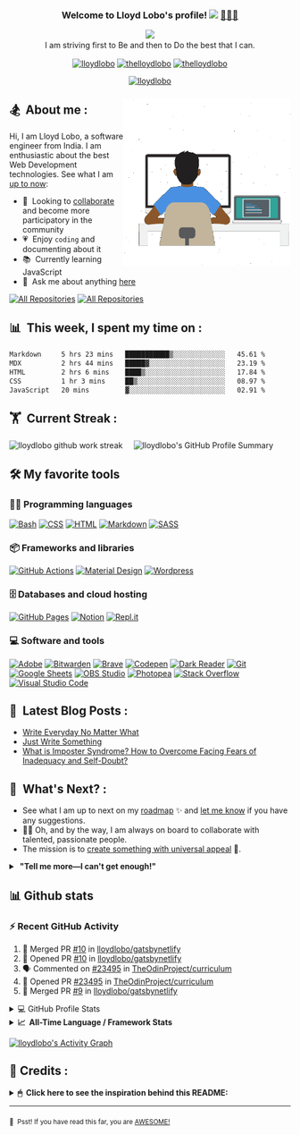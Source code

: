 <h3 align="center">
  Welcome to Lloyd Lobo's profile!
  <a href="https://www.lloydlobo.hashnode.dev.com/" target="\_blank" rel="noopener noreferrer"><img src="https://media.giphy.com/media/hvRJCLFzcasrR4ia7z/giphy.gif" width="28"></a>&nbsp;<a href="https://www.lloydlobo.hashnode.dev.com/" target="\_blank" rel="noopener noreferrer">👨🏽‍💻 </a>
</h3>

<!-- Typing SVG by DenverCoder1 - https://github.com/DenverCoder1/readme-typing-svg -->
<p align="center">
	<a href="https://lloydlobo.hashnode.dev/about"><img src="https://readme-typing-svg.herokuapp.com?lines=I+am+a++Front-end+Developer;I+am+a+Writer;I+am+a+Life-Long+Learner;I+am+a+Psychology+Nerd;I+am+a+Design+Aficionado;I+am+a+Musician;I+am+a+Generalist;I+am+a+Failure;I+am+a+Tree+Hugger+🤣;I+am+a+Misfit;I+am+a+Doggie+and+Kittie+Lover;I+am+a+Nobody;What+am+I?+🤔&font=Fira%20Code&center=true&width=440&height=45&color=2ea043&vCenter=true&size=22&duration=4000"></a>
	</br>
	I am striving first to Be and then to Do the best that I can.

<p align="center">
    <!-- <a href="https://dev.to/lloydlobo" target="blank"><img align="center" src="https://cdn.jsdelivr.net/npm/simple-icons@3.0.1/icons/dev-dot-to.svg" alt="lloydlobo" height="30" width="40" /></a> -->
    <a href="https://lloydlobo.hashnode.dev" target="blank"><img align="center"
            src="https://cdn.hashnode.com/res/hashnode/image/upload/v1592752137870/scHk9tTaA.png?auto=compress"
            alt="lloydlobo" height="30" width="30" /></a>
    <a href="https://twitter.com/thelloydlobo" target="blank"><img align="center"
            src="https://raw.githubusercontent.com/rahuldkjain/github-profile-readme-generator/master/src/images/icons/Social/twitter.svg"
            alt="thelloydlobo" height="30" width="40" /></a>
    <a href="https://linkedin.com/in/thelloydlobo" target="blank"><img align="center"
            src="https://raw.githubusercontent.com/rahuldkjain/github-profile-readme-generator/master/src/images/icons/Social/linked-in-alt.svg"
            alt="thelloydlobo" height="30" width="40" /></a>
    <!-- <a href="https://stackoverflow.com/users/4214976" target="blank"><img align="center" src="https://raw.githubusercontent.com/rahuldkjain/github-profile-readme-generator/master/src/images/icons/Social/stack-overflow.svg" alt="4214976" height="30" width="40" /></a> -->
    <!-- <a href="https://instagram.com/gautamkrishnar" target="blank"><img align="center" src="https://raw.githubusercontent.com/rahuldkjain/github-profile-readme-generator/master/src/images/icons/Social/instagram.svg" alt="gautamkrishnar" height="30" width="40" /></a> -->
</p>

<p align="center"> <a target="_blank" rel="noopener noreferrer" href="https://lloydlobo.hashnode.dev/about"><img
            src="https://komarev.com/ghpvc/?username=lloydlobo&label=Profile%20views&color=2ea043&style=flat"
            alt="lloydlobo" /> </a></p>

<!-- Social badges section -->
<!-- Badges with custom icons - https://github.com/DenverCoder1/custom-icon-badges -->
<!-- YouTube stats - https://github.com/DenverCoder1/github-readme-youtube-stats -->
<!-- View counter - https://github.com/DenverCoder1/Simple-View-Counter -->
<!-- Star counter - https://github.com/idealclover/GitHub-Star-Counter -->
<!-- <p align="center">
  <a href="https://www.youtube.com/c/DevProTips?sub_confirmation=1">
  <a href="https://github.com/lloydlobo?tab=repositories&sort=stargazers">
    <img alt="total stars" title="Total stars on GitHub" src="https://custom-icon-badges.herokuapp.com/badge/dynamic/json?logo=star&color=55960c&labelColor=488207&label=Stars&style=for-the-badge&query=%24.stars&url=https://api.github-star-counter.workers.dev/user/lloydlobo"/></a>
  <a href="https://github.com/lloydlobo?tab=followers">
    <img alt="followers" title="Follow me on Github" src="https://custom-icon-badges.herokuapp.com/github/followers/lloydlobo?color=236ad3&labelColor=1155ba&style=for-the-badge&logo=person-add&label=Follow&logoColor=white"/></a>
</p> -->

<!-- LOTTIEFILE GIF: DEVELOPER AT WORK  -->
<h3>
	<p>
		<a target="_blank" rel="noopener noreferrer" href="https://lloydlobo.hashnode.dev/about"><img align="right" height="300"
        width="300" alt="GIF" src="https://github.com/lloydlobo/lloydlobo/blob/main/assets/lloydlobo-banner.gif" />
		</a>
	</p>
</h3>

<!-- ABOUT SECTION -->
<div align="left">
<h2> 🏂 &nbsp;About me :</h3>

<p>
		Hi, I am Lloyd Lobo, a software engineer from India. I am enthusiastic about the best Web Development technologies. See what I am <a target="_blank" rel="noopener noreferrer" href="https://www.polywork.com/lloydlobo">up to now</a>:
</p>
<p>
<ul>
	<li>🤝 &nbsp;Looking to <a target="_blank" rel="noopener noreferrer"
		href="https://lloydlobo.hashnode.dev/collaborate">collaborate</a> and become more participatory in the community</li>
	<li>💗 &nbsp;Enjoy <code>coding</code> and documenting about it</li>
	<li>📚 &nbsp;Currently learning JavaScript</li>
	<li>💬 &nbsp;Ask me about anything <a target="_blank" rel="noopener noreferrer"
			href="https://github.com/lloydlobo/lloydlobo/discussions">here</a></li>
</ul>
</p>
</div>

<!-- ALL REPOS & ALL FORKS Button -->
<p align="left">
  <a href="https://github.com/lloydlobo?tab=repositories&sort=stargazers"><img alt="All Repositories" title="All Repositories" src="https://custom-icon-badges.herokuapp.com/badge/-All%20Repos-2962FF?style=for-the-badge&logoColor=white&logo=repo"/></a>
  <a href="https://github.com/lloydlobo/My-Contributions/blob/main/README.md"><img alt="All Repositories" title="All Repositories" src="https://custom-icon-badges.herokuapp.com/badge/-All%20Forks-2962FF?style=for-the-badge&logoColor=white&logo=fork"/></a>
</p>

## 📊 &nbsp;This week, I spent my time on :

<!--START_SECTION:waka-->
```text
Markdown     5 hrs 23 mins   ███████████▒░░░░░░░░░░░░░   45.61 % 
MDX          2 hrs 44 mins   █████▓░░░░░░░░░░░░░░░░░░░   23.19 % 
HTML         2 hrs 6 mins    ████▒░░░░░░░░░░░░░░░░░░░░   17.84 % 
CSS          1 hr 3 mins     ██▒░░░░░░░░░░░░░░░░░░░░░░   08.97 % 
JavaScript   20 mins         ▓░░░░░░░░░░░░░░░░░░░░░░░░   02.91 % 
```
<!--END_SECTION:waka-->

<!-- <summary><b>🔎 Github Profile Details</b></summary> -->
<!-- <p align="center"><img height="180em" src="https://github-profile-summary-cards.vercel.app/api/cards/profile-details?username=lloydlobo&theme=github_dark" alt="lloydlobo's GitHub Profile Summary" align = "center"/></p> -->

## 🏋 &nbsp;Current Streak :

<!-- Stats Version 4.0 (with 1. trophy and 2. stat) HTML TABLE -->
<p align="left">
<!--     <img width="395vw"
        src="https://github-profile-trophy.vercel.app/?username=lloydlobo&theme=gruvbox&row=2&column=4&margin-w=15&margin-h=15&no-frame=true"
        alt="Lloyd's GitHub Trophies" /> -->
    <img align="center" width="395vw" src="https://github-readme-streak-stats.herokuapp.com/?user=lloydlobo&theme=gruvbox&dates=98972d&sideLabels=ebdbb2&stroke=babdc0&sideNums=98972d&hide_border=true"
        alt="lloydlobo github work streak" />  
		&nbsp;
		&nbsp;
	<img width="395vw" src="https://github-profile-summary-cards.vercel.app/api/cards/profile-details?username=lloydlobo&theme=github_dark" alt="lloydlobo's GitHub Profile Summary" align = "center"/>
<!-- 		<img align="top" width="395vw" src="https://github-readme-streak-stats.herokuapp.com/?user=lloydlobo&theme=gruvbox&dates=98972d&sideLabels=ebdbb2&stroke=babdc0&sideNums=98972d&hide_border=true"
		alt="lloydlobo github work streak" /> -->
</p>

<!-- TOOLS ==> ALL LANGUAGES, FRAMEWORKS&LIBRARIES, DATABASE&HOSTING, SOFTWARES&TOOLS -->

## 🛠️ My favorite tools

### 👨‍💻 Programming languages

<p>
<!--     <a href="https://github.com/search?q=user%3ADenverCoder1+language%3Aassembly"><img alt="MIPS Assembly" src="https://custom-icon-badges.herokuapp.com/badge/Assembly-525252.svg?logo=asm-hex&logoColor=white"></a> -->
    <a href="https://github.com/search?q=user%3Alloydlobo+language%3Abash"><img alt="Bash" src="https://img.shields.io/badge/Bash-121011.svg?logo=gnu-bash&logoColor=white"></a>
<!--     <a href="https://github.com/search?q=user%3ADenverCoder1+language%3Ac"><img alt="C" src="https://custom-icon-badges.herokuapp.com/badge/C-03599C.svg?logo=c-in-hexagon&logoColor=white"></a> -->
<!--     <a href="https://github.com/search?q=user%3ADenverCoder1+language%3Acpp"><img alt="C++" src="https://custom-icon-badges.herokuapp.com/badge/C++-9C033A.svg?logo=cpp2&logoColor=white"></a> -->
<!--     <a href="https://github.com/search?q=user%3ADenverCoder1+language%3Acsharp"><img alt="C#" src="https://custom-icon-badges.herokuapp.com/badge/C%23-68217A.svg?logo=cs2&logoColor=white"></a> -->
<!--     <a href="https://github.com/search?q=user%3ADenverCoder1+language%3Aceylon"><img alt="Ceylon" src="https://custom-icon-badges.herokuapp.com/badge/Ceylon-E39842.svg?logo=ceylon&logoColor=white"></a> -->
    <a href="https://github.com/search?q=user%3Alloydlobo+language%3Acss"><img alt="CSS" src="https://img.shields.io/badge/CSS-1572B6.svg?logo=css3&logoColor=white"></a>
<!--     <a href="https://github.com/search?q=user%3ADenverCoder1+language%3Adart"><img alt="Dart" src="https://img.shields.io/badge/Dart-15A6C4.svg?logo=dart&logoColor=white"></a> -->
<!--     <a href="https://github.com/search?q=user%3Alloydlobo+language%3Ags"><img alt="Google Apps Script" src="https://custom-icon-badges.herokuapp.com/badge/Google%20Apps%20Script-02569B.svg?logo=color-swatch&logoColor=white"></a> -->
    <a href="https://github.com/search?q=user%3Alloydlobo+language%3Ahtml"><img alt="HTML" src="https://img.shields.io/badge/HTML-E34F26.svg?logo=html5&logoColor=white"></a>
<!--     <a href="https://github.com/search?q=user%3ADenverCoder1+language%3Ajava"><img alt="Java" src="https://img.shields.io/badge/Java-007396.svg?logo=java&logoColor=white"></a> -->
<!--     <a href="https://github.com/search?q=user%3ADenverCoder1+language%3Ajavascript"><img alt="JavaScript" src="https://img.shields.io/badge/JavaScript-F7DF1E.svg?logo=javascript&logoColor=black"></a> -->
<!--     <a href="https://github.com/search?q=user%3ADenverCoder1+language%3Akotlin"><img alt="Kotlin" src="https://img.shields.io/badge/Kotlin-0095D5.svg?logo=Kotlin&logoColor=white"></a> -->
<!--     <a href="https://github.com/search?q=user%3Alloydlobo+language%3Atex"><img alt="LaTeX" src="https://img.shields.io/badge/LaTeX-008080.svg?logo=LaTeX&logoColor=white"></a> -->
    <a href="https://github.com/search?q=user%3Alloydlobo+language%3Amarkdown"><img alt="Markdown" src="https://img.shields.io/badge/Markdown-000000.svg?logo=markdown&logoColor=white"></a>
<!--     <a href="https://github.com/search?q=user%3ADenverCoder1+language%3Ajavascript"><img alt="Node.js" src="https://img.shields.io/badge/Node.js-43853D.svg?logo=node.js&logoColor=white"></a> -->
<!--     <a href="https://github.com/search?q=user%3ADenverCoder1+language%3Aphp"><img alt="PHP" src="https://img.shields.io/badge/PHP-777BB4.svg?logo=php&logoColor=white"></a> -->
<!--     <a href="https://github.com/search?q=user%3ADenverCoder1+language%3Aprolog"><img alt="Prolog" src="https://custom-icon-badges.herokuapp.com/badge/Prolog-E61B23.svg?logo=swi-prolog&logoColor=white"></a> -->
<!--     <a href="https://github.com/search?q=user%3ADenverCoder1+language%3Apython"><img alt="Python" src="https://img.shields.io/badge/Python-14354C.svg?logo=python&logoColor=white"></a> -->
<!--     <a href="https://github.com/search?q=user%3ADenverCoder1+language%3Ar"><img alt="R" src="https://img.shields.io/badge/R-276DC3.svg?logo=r&logoColor=white"></a> -->
<!--     <a href="https://github.com/search?q=user%3ADenverCoder1+language%3Aruby"><img alt="Ruby" src="https://img.shields.io/badge/Ruby-CC342D.svg?logo=ruby&logoColor=white"></a> -->
    <a href="https://github.com/search?q=user%3Alloydlobo+language%3Asass"><img alt="SASS" src="https://img.shields.io/badge/Sass-hotpink.svg?logo=SASS&logoColor=white"></a>
<!--     <a href="https://github.com/search?q=user%3ADenverCoder1+language%3Ascratch"><img alt="Scratch" src="https://img.shields.io/badge/Scratch-4D97FF.svg?logo=scratch&logoColor=white"></a> -->
<!--     <a href="https://github.com/search?q=user%3ADenverCoder1+language%3Asql"><img alt="SQL" src="https://custom-icon-badges.herokuapp.com/badge/SQL-025E8C.svg?logo=database&logoColor=white"></a> -->
<!--     <a href="https://github.com/search?q=user%3ADenverCoder1+language%3Asvg"><img alt="SVG+XML" src="https://img.shields.io/badge/SVG%2BXML-e0982c.svg?logo=svg&logoColor=white"></a> -->
<!--     <a href="https://github.com/search?q=user%3ADenverCoder1+language%3AtypeScript"><img alt="TypeScript" src="https://img.shields.io/badge/TypeScript-007ACC.svg?logo=typescript&logoColor=white"></a> -->
</p>

### 📦 Frameworks and libraries

<p>
<!--     <a href="#"><img alt="Arduino" src="https://img.shields.io/badge/-Arduino-00979D?logo=Arduino&logoColor=white"></a> -->
<!--     <a href="#"><img alt="Bootstrap" src="https://img.shields.io/badge/Bootstrap-7952B3.svg?logo=bootstrap&logoColor=white"></a> -->
<!--     <a href="#"><img alt="Cordova" src="https://img.shields.io/badge/-Cordova-E8E8E8?logo=apache-cordova&logoColor=black"></a> -->
<!--     <a href="#"><img alt="Electron" src="https://img.shields.io/badge/Electron-20232e.svg?logo=electron&logoColor=white"></a> -->
<!--     <a href="#"><img alt="Express.js" src="https://img.shields.io/badge/Express.js-404d59.svg?logo=express&logoColor=white"></a> -->
<!--     <a href="#"><img alt="Flutter" src="https://img.shields.io/badge/Flutter-02569B.svg?logo=flutter&logoColor=white"></a> -->
    <a href="#"><img alt="GitHub Actions" src="https://img.shields.io/badge/GitHub%20Actions-2671E5.svg?logo=github%20actions&logoColor=white"></a>
<!--     <a href="#"><img alt="Jest" src="https://img.shields.io/badge/Jest-C21325.svg?logo=jest&logoColor=white"></a> -->
<!--     <a href="#"><img alt="JUnit" src="https://custom-icon-badges.herokuapp.com/badge/JUnit-25A162.svg?logo=check-circle&logoColor=white"></a> -->
<!--     <a href="#"><img alt="Keras" src="https://img.shields.io/badge/Keras-D00000.svg?logo=Keras&logoColor=white"></a> -->
    <a href="#"><img alt="Material Design" src="https://img.shields.io/badge/Material%20Design-0081CB.svg?logo=material-design&logoColor=white"></a>
<!--     <a href="#"><img alt="NumPy" src="https://img.shields.io/badge/Numpy-013243.svg?logo=numpy&logoColor=white"></a> -->
<!--     <a href="#"><img alt="Pandas" src="https://img.shields.io/badge/Pandas-150458.svg?logo=pandas&logoColor=white"></a> -->
<!--     <a href="#"><img alt="PHPUnit" src="https://custom-icon-badges.herokuapp.com/badge/PHPUnit-366488.svg?logo=test-tube&logoColor=white"></a> -->
<!--     <a href="#"><img alt="Pytest" src="https://img.shields.io/badge/Pytest-0A9EDC.svg?logo=pytest&logoColor=white"></a> -->
<!--     <a href="#"><img alt="React" src="https://img.shields.io/badge/React-20232a.svg?logo=react&logoColor=%2361DAFB"></a> -->
<!--     <a href="#"><img alt="SonarLint" src="https://img.shields.io/badge/-SonarLint-CB2029?logo=sonarlint&logoColor=white"></a> -->
<!--     <a href="#"><img alt="Symfony" src="https://img.shields.io/badge/Symfony-111111.svg?logo=symfony&logoColor=white"></a> -->
<!--     <a href="#"><img alt="SymPy" src="https://img.shields.io/badge/Sympy-3B5526.svg?logo=sympy&logoColor=white"></a> -->
<!--     <a href="#"><img alt="TensorFlow" src="https://img.shields.io/badge/TensorFlow-FF6F00.svg?logo=TensorFlow&logoColor=white"></a> -->
    <a href="#"><img alt="Wordpress" src="https://img.shields.io/badge/Wordpress-21759B?logo=wordpress&logoColor=white"></a>
<!--     <a href="#"><img alt="WPF (.Net)" src="https://img.shields.io/badge/WPF-5C2D91?logo=.net&logoColor=white"></a> -->
</p>

### 🗄️ Databases and cloud hosting

<p>
    <a href="#"><img alt="GitHub Pages" src="https://img.shields.io/badge/GitHub%20Pages-327FC7.svg?logo=github&logoColor=white"></a>
<!--     <a href="#"><img alt="Heroku" src="https://img.shields.io/badge/Heroku-430098.svg?logo=heroku&logoColor=white"></a> -->
<!--     <a href="#"><img alt="MongoDB" src ="https://img.shields.io/badge/MongoDB-4ea94b.svg?logo=mongodb&logoColor=white"></a> -->
<!--     <a href="#"><img alt="MySQL" src="https://img.shields.io/badge/MySQL-00f.svg?logo=mysql&logoColor=white"></a> -->
    <a href="#"><img alt="Notion" src="https://img.shields.io/badge/Notion-010101.svg?logo=notion&logoColor=white"></a>
<!--     <a href="#"><img alt="Oracle" src ="https://img.shields.io/badge/Oracle-F00000.svg?logo=oracle&logoColor=white"></a> -->
<!--     <a href="#"><img alt="PostgreSQL" src ="https://img.shields.io/badge/PostgreSQL-316192.svg?logo=postgresql&logoColor=white"></a> -->
    <a href="#"><img alt="Repl.it" src="https://img.shields.io/badge/Repl.it-0D101E.svg?logo=Replit&logoColor=white"></a>
<!--     <a href="#"><img alt="SQLite" src ="https://img.shields.io/badge/SQLite-07405e.svg?logo=sqlite&logoColor=white"></a> -->
<!--     <a href="#"><img alt="Vercel" src="https://img.shields.io/badge/Vercel-000000.svg?logo=vercel&logoColor=white"></a> -->
</p>

### 💻 Software and tools

<p>
    <a href="#"><img alt="Adobe" src="https://img.shields.io/badge/Adobe-FF0000.svg?logo=adobe&logoColor=white"></a>
<!--     <a href="#"><img alt="Android" src="https://img.shields.io/badge/Android-3DDC84?logo=android&logoColor=white"></a> -->
<!--     <a href="#"><img alt="Android Studio" src="https://img.shields.io/badge/Android%20Studio-008678.svg?logo=android-studio&logoColor=white"></a> -->
<!--     <a href="#"><img alt="Arch Linux" src="https://img.shields.io/badge/Arch%20Linux-1793D1.svg?logo=arch-linux&logoColor=white"></a> -->
<!--     <a href="#"><img alt="Audacity" src="https://img.shields.io/badge/-Audacity-0000CC?logo=audacity&logoColor=white"></a> -->
    <a href="#"><img alt="Bitwarden" src="https://img.shields.io/badge/-Bitwarden-175DDC?logo=bitwarden&logoColor=white"></a>
    <a href="#"><img alt="Brave" src="https://img.shields.io/badge/-Brave-FB542B?logo=brave&logoColor=white"></a>
    <a href="#"><img alt="Codepen" src="https://img.shields.io/badge/Codepen-000000.svg?logo=codepen&logoColor=white"></a>
<!--     <a href="#"><img alt="Construct 3" src="https://img.shields.io/badge/Construct%203-00b56a.svg?logo=construct-3&logoColor=white"></a> -->
    <a href="#"><img alt="Dark Reader" src="https://img.shields.io/badge/-Dark%20Reader-141E24?logo=dark-reader&logoColor=white"></a>
    <a href="#"><img alt="Git" src="https://img.shields.io/badge/Git-F05033.svg?logo=git&logoColor=white"></a>
    <a href="#"><img alt="Google Sheets" src="https://img.shields.io/badge/Google%20Sheets-34A853.svg?logo=google%20sheets&logoColor=white"></a>
<!--     <a href="#"><img alt="Inkscape" src="https://img.shields.io/badge/Inkscape-000000?logo=Inkscape&logoColor=white"></a> -->
<!--     <a href="#"><img alt="Jupyter" src="https://img.shields.io/badge/Jupyter-F37626.svg?logo=Jupyter&logoColor=white"></a> -->
<!--     <a href="#"><img alt="Mathematica" src="https://img.shields.io/badge/Mathematica-DD1100.svg?logo=wolfram-mathematica&logoColor=white"></a> -->
    <a href="#"><img alt="OBS Studio" src="https://img.shields.io/badge/-OBS%20Studio-302E31?logo=obs-studio&logoColor=white"></a>
    <a href="#"><img alt="Photopea" src="https://img.shields.io/badge/Photopea-18A497?logo=photopea&logoColor=white"></a>
<!--     <a href="#"><img alt="Postman" src="https://img.shields.io/badge/Postman-FF6C37?logo=postman&logoColor=white"></a> -->
    <a href="#"><img alt="Stack Overflow" src="https://img.shields.io/badge/-Stack%20Overflow-FE7A16?logo=stack-overflow&logoColor=white"></a>
    <a href="#"><img alt="Visual Studio Code" src="https://img.shields.io/badge/Visual%20Studio%20Code-0078d7.svg?logo=visual-studio-code&logoColor=white"></a>
</p>

<!-- END OF TOOLS -->

## 📕 &nbsp;Latest Blog Posts :

<!-- Activity -->
<!-- BLOG-POST-LIST:START -->
- [Write Everyday No Matter What](https://lloydlobo.hashnode.dev/write-everyday-no-matter-what)
- [Just Write Something](https://lloydlobo.hashnode.dev/just-write-something)
- [What is Imposter Syndrome? How to Overcome Facing Fears of Inadequacy and Self-Doubt?](https://medium.com/@thelloydlobo/what-is-imposter-syndrome-how-to-overcome-facing-fears-of-inadequacy-and-self-doubt-700be81a346f?source=rss-dec0b201d40d------2)
<!-- BLOG-POST-LIST:END -->

## 🔭 &nbsp;What's Next? :

- See what I am up to next on my <a target="_blank" rel="noopener noreferrer"
    href="https://lloydlobo.hashnode.dev/now">roadmap</a> ✨ and <a target="_blank" rel="noopener noreferrer"
    href="https://github.com/lloydlobo/lloydlobo/discussions">let me know</a> if you have any suggestions.
- 🙇‍♂️ Oh, and by the way, I am always on board to collaborate with talented, passionate people.
- The mission is to <a target="_blank"
      rel="noopener noreferrer" href="https://lloydlobo.hashnode.dev/collaborate">create something with universal
  appeal</a> 🙌.

<details>
    <summary>&nbsp;<b>"Tell me more—I can't get enough!"</b></summary>
    <br>
    <ul>
			<li>People want something useful and reliable. 🔨</li>
				<li>Open-source technologies help developers build products without any personal profit 🙅 in mind.
					<ul>
						<li>Although there may be some arguments about this.</li> 
						<li>Check out this <a href="https://opensource.google/docs/why/">article by Google</a> 🤓 about "Why
							Open Source".</li>
					</ul>
				</li>
        <li>The nine qualities of open source contributions 👩‍💻 we need to see are:
            <ul>
                <li>Universal Appeal</li>
                <li>Cater to the Human Nature</li>
                <li>Enjoyable</li>
                <li>Serviceable</li>
                <li>Rather than promoting, Attract</li>
                <li>Reliable</li>
                <li>Non-judgmental</li>
                <li>Adheres to principles of Universal Truth</li>
                <li>Supporting Everyone's Success</li>
            </ul>
        </li>
    </ul>
</details>

## 📊 Github stats

<!-- https://github.com/jamesgeorge007/github-activity-readme -->
<!-- <details>
  <summary>⚡ Recent GitHub Activity</summary>
  <br/> -->
### ⚡ Recent GitHub Activity
<!--START_SECTION:activity-->

1. 🎉 Merged PR [#10](https://github.com/lloydlobo/gatsbynetlify/pull/10) in [lloydlobo/gatsbynetlify](https://github.com/lloydlobo/gatsbynetlify)
2. 💪 Opened PR [#10](https://github.com/lloydlobo/gatsbynetlify/pull/10) in [lloydlobo/gatsbynetlify](https://github.com/lloydlobo/gatsbynetlify)
3. 🗣 Commented on [#23495](https://github.com/TheOdinProject/curriculum/issues/23495) in [TheOdinProject/curriculum](https://github.com/TheOdinProject/curriculum)
4. 💪 Opened PR [#23495](https://github.com/TheOdinProject/curriculum/pull/23495) in [TheOdinProject/curriculum](https://github.com/TheOdinProject/curriculum)
5. 🎉 Merged PR [#9](https://github.com/lloydlobo/gatsbynetlify/pull/9) in [lloydlobo/gatsbynetlify](https://github.com/lloydlobo/gatsbynetlify)
   <!--END_SECTION:activity-->

<!--    </details> -->

<!-- https://github.com/anuraghazra/github-readme-stats -->
<details> 
  <summary>💻 GitHub Profile Stats</summary>
  <br/>
    <a href="https://github.com/anuraghazra/github-readme-stats"><img alt="lloydlobo's Github Stats" src="https://denvercoder1-github-readme-stats.vercel.app/api/?username=lloydlobo&show_icons=true&count_private=true&theme=react&hide_border=true&bg_color=1F222E&title_color=F85D7F&icon_color=F8D866" height="192px"/></a>
  	<a href="https://github.com/anuraghazra/github-readme-stats"><img alt="lloydlobo's Top Languages" src="https://github-readme-stats.vercel.app/api/top-langs/?username=lloydlobo&langs_count=8&layout=compact&theme=react&hide_border=true&bg_color=1F222E&title_color=F85D7F&icon_color=F8D866&hide=Jupyter%20Notebook" /></a>
  <br/>
  <b>Note:</b> Top languages is only a metric of the languages my public code consists of and doesn't reflect experience or skill level.
</details>

<!-- Codersrank All-Time Language Stats  -->
<details>
    <summary><b>📈&nbsp;&nbsp;All-Time Language&nbsp;/&nbsp;Framework Stats</b></summary>
    <br />
    <a href='https://profile.codersrank.io/user/lloydlobo/'>
        <img
            src='http://cr-skills-chart-widget.azurewebsites.net/api/api?username=lloydlobo&padding=30&skills=angular,batchfile,c,C%23,coffeescript,css,dart,go,html,json,java,javascript,less,mysql,php,pandas,perl,python,reactjs,scss,shell,svelte,swift,typescript,vue&show-other-skills=true&branding=true&tooltip=true&width=640&height=320&bg=fcd755'>
    </a>
</details>

<!-- https://github.com/ashutosh00710/github-readme-activity-graph -->

<a href="https://github.com/ashutosh00710/github-readme-activity-graph"><img alt="lloydlobo's Activity Graph" src="https://denvercoder1-activity-graph.herokuapp.com/graph/?username=lloydlobo&bg_color=1F222E&color=F8D866&line=F85D7F&point=FFFFFF&hide_border=true" /></a>

## 👏&nbsp;Credits :

<details>
    <summary><b>🖱 &nbsp;Click here to see the inspiration behind this README:</b></summary>
    </br>
    <p>🎥 &nbsp;Listed in the order of their appearances, starting from the top::</p>
    <ul>
        <li><a href="https://github.com/DenverCoder1/readme-typing-svg">DenverCoder1/readme-typing-svg</a></li>
        <li><a href="https://komarev.com/ghpvc">antonkomarev/github-profile-views-counter</a></li>
				<li><a href="https://lottiefiles.com/36121-developer-at-work">"Emad Moradian - Developer at work" (Customized GIF)</a></li>
        <li><a href="https://github.com/gautamkrishnar/blog-post-workflow">gautamkrishnar/blog-post-workflow</a></li>
        <li><a href="https://github.com/athul/waka-readme#new-to-wakatime">athul/waka-readme</a></li>
        <li><a href="https://github.com/codersrank-org/skills-chart-widget">codersrank-org/skills-chart-widget</a></li>
<!--         <li><a href="https://github.com/anuraghazra/github-readme-stats">anuraghazra/github-readme-stats</a></li> -->
        <li><a href="https://github.com/ryo-ma/github-profile-trophy/">ryo-ma/github-profile-trophy</a></li>
        <li><a href="https://github.com/DenverCoder1/github-readme-streak-stats">DenverCoder1/github-readme-streak-stats</a></li>
        <li><a href="https://github.com/ABSphreak/readme-jokes">ABSphreak/readme-jokes</a></li>
    </ul>
    <!-- <h3 id="-nbsp-find-me-around-the-web-">🌎 &nbsp;Find me around the web :</h3>
    <ul>
        <li>📖 &nbsp;Learning to <code>code</code> in public on <a target="_blank" rel="noopener noreferrer"
                href="https://lloydlobo.hashnode.dev">lloydlobo.com</a> <a target="_blank" rel="noopener noreferrer"
                href="https://lloydlobo.hashnode.dev">&nbsp;✍🏾</a> <span>&nbsp;</span> or <a target="_blank"
                rel="noopener noreferrer" href="https://twitter.com/thelloydlobo">Twitter</a> <a target="_blank"
                rel="noopener noreferrer" href="https://twitter.com/thelloydlobo"><img alt="Lloyd Lobo | Twitter"
                    width="21px" src="https://raw.githubusercontent.com/lloydlobo/lloydlobo/main/assets/twitter.svg"
                    style="padding-right: 5px;" /></a></li>
        <li>🏓 &nbsp;Tinkering with interactions on <a target="_blank" rel="noopener noreferrer"
                href="https://codepen.io/lloydlobo">Codepen</a></li>
        <li>💼 &nbsp;Sharing updates on <a target="_blank" rel="noopener noreferrer"
                href="https://www.linkedin.com/in/thelloydlobo/">LinkedIn</a></li>
    </ul> -->
</details>

<!-- README Jokes -->
<!-- <img height="130vw" width="395vw" src="https://readme-jokes.vercel.app/api?&theme=gruvbox&hideBorder=true&borderColor=%23babdc0&textColor=%2398972d&aColor=%2398972d&qColor=%23ebdbb2" /> -->

<!-- Social icons section -->
<!-- <p align="center">
  <a href="https://www.youtube.com/c/DevProTips"><img width="32px" alt="Youtube" title="Youtube" src="https://i.imgur.com/qiXu7b2.png"/></a>
  &#8287;&#8287;&#8287;&#8287;&#8287;
  <a href="https://twitter.com/DenverCoder1"><img width="32px" alt="Twitter" title="Twitter" src="https://i.imgur.com/OXZM1L6.png"/></a>
  &#8287;&#8287;&#8287;&#8287;&#8287;
  <a href="https://discord.gg/fPrdqh3Zfu" alt="Dev Pro Tips Discussion & Support Server"><img width="32px" src="https://i.imgur.com/OViZO8J.png"/></a>
  &#8287;&#8287;&#8287;&#8287;&#8287;
  <a href="https://dev.to/denvercoder1"><img width="32px" alt="Dev.to" title="DenverCoder1 Dev.to" src="https://i.imgur.com/mVm29vK.png"></a>
  &#8287;&#8287;&#8287;&#8287;&#8287;
  <a href="https://ko-fi.com/jlawrence"><img width="32px" alt="Ko-fi" title="Buy me a coffee" src="https://i.imgur.com/PpLeD3K.png"/></a>
  &#8287;&#8287;&#8287;&#8287;&#8287;
  <a href="http://eyl327.mywebcommunity.org/promos/"><img width="32px" alt="Free Stuff" title="Free gifts for you" src="https://i.imgur.com/0uVwkoZ.png"/></a>
</p> -->

<!-- ## 🔗 &nbsp;Connect with me : -->

---

<!-- Surprise!  -->

<sub>🤫 <span>&nbsp;</span>Psst! If you have read this far, you are <a target="_blank" rel="noopener noreferrer"
        href="https://youtu.be/b-E2tcRlgsU?t=183">AWESOME!</a></sub>

<!--
Made with 🖤
🙇‍♂️🎤⬇️
-->

<!--  -->
<!-- Junkyard -->
<!--  -->

<!-- Typing SVG -->
<!-- [![TypingSVG](https://readme-typing-svg.herokuapp.com?font=Helvetica&color=%2358A6FF&size=16&duration=4000&lines=I+am+a++Front-end+Developer;I+am+a+Writer;I+am+a+Life-Long+Learner;I+am+a+Psychology+Nerd;I+am+a+Design+Aficionado;I+am+a+Musician;I+am+a+Generalist;I+am+a+Failure;I+am+a+Tree+Hugger+🤣;I+am+a+Misfit;I+am+a+Doggie+and+Kittie+Lover;I+am+a+Nobody;What+am+I?+🤔)](https://lloydlobo.hashnode.dev/about)&nbsp;</br> -->

<!-- Stats v2.0 Language and Repositories  -->
<!--     <p align="center">
        <a target="_blank" rel="noopener noreferrer" href="https://github.com/lloydlobo">
            <img width="30%"
                src="https://github-readme-stats.vercel.app/api/pin/?username=lloydlobo&repo=lloydlobo&theme=dracula" />
        </a>
        &nbsp
        &nbsp
        <a target="_blank" rel="noopener noreferrer" href="https://github.com/lloydlobo">
            <img width="30%"
                src="https://github-readme-stats.vercel.app/api/pin/?username=lloydlobo&repo=lloydlobo&theme=dracula" />
        </a>
        &nbsp
        &nbsp
        <img width="30%"
            src="https://github-readme-stats.vercel.app/api/top-langs/?username=lloydlobo&layout=compact&theme=dracula&locale=en&show_icons=true"
            alt="lloydlobo most used languages" />
    </p> -->

<!--  Footer -->
<!-- <a target="_blank" rel="noopener noreferrer" href="https://lloydlobo.netlify.com">
    <img align="left" alt="@lloydlobo | GitHub profile views"
        src="https://komarev.com/ghpvc/?username=lloydlobo&label=Profile%20views&color=2ea043&style=flat" />
</a> -->
<!-- <p align="left">
	<a target="_blank" rel="noopener noreferrer" href="https://twitter.com/thelloydlobo">
			<img align="right" alt="Lloyd Lobo | Twitter" width="21px"
					src="https://raw.githubusercontent.com/lloydlobo/lloydlobo/main/assets/twitter.svg" />
	</a>
	<a target="_blank" rel="noopener noreferrer" href="https://codesandbox.io/u/lloydlobo">
			<img align="right" alt="Lloyd Lobo | CodeSandbox" width="20px"
					src="https://raw.githubusercontent.com/lloydlobo/lloydlobo/main/assets/codesandbox.svg" />
	</a>
</p> -->

<!--
Context	URL
Dark Theme	![GitHub Light](https://github.com/github-light.png#gh-dark-mode-only)
Light Theme	![GitHub Dark](https://github.com/github-dark.png#gh-light-mode-only) -->
<!-- Markdown -->

<!-- Stats Version 1.0 (with 1. stat and 2. stat) -->

<!-- | <a target="_blank" rel="noopener noreferrer" href="https://github.com/lloydlobo/lloydlobo"><img align="center" src="https://github-readme-stats.vercel.app/api?username=lloydlobo&show_icons=true&theme=dracula&hide_border=true&include_all_commits=true" alt="Lloyd's GitHub stats" /></a> | <a target="_blank" rel="noopener noreferrer" href="https://github.com/lloydlobo/lloydlobo"><img align="center" src="https://github-readme-stats.vercel.app/api/top-langs/?username=lloydlobo&layout=compact&theme=dracula&hide_border=true" /></a> |
| ---- | -------------------------------------------------------------------------------------------------------------------------------------------------------------------------------------------------------------------------------------------------------------------------------------------- | -------------------------------------------------------------------------------------------------------------------------------------------------------------------------------------------------------------------------------------------------- | -->

<!-- </br> -->

<!-- ### 🍿 Top Repositories: -->

<!-- <a target="_blank" rel="noopener noreferrer" href="https://github.com/lloydlobo">
  <img align="center" src="https://github-readme-stats.vercel.app/api/pin/?username=lloydlobo&repo=lloydlobo&theme=dracula" />
</a>
<a target="_blank" rel="noopener noreferrer" href="https://github.com/lloydlobo/lloydlobo.github.io">
  <img align="center" src="https://github-readme-stats.vercel.app/api/pin/?username=lloydlobo&repo=lloydlobo.github.io&theme=dracula" />
</a> -->

<!-- #### Recent Activity -->

<!--START_SECTION:activity-->

<!--END_SECTION:activity-->

<!-- Stats Version 4.0 (with 1. trophy and 2. stat) HTML TABLE -->
<!-- <p align="center">
  <img width="48%" src="https://github-profile-trophy.vercel.app/?username=lloydlobo&theme=gruvbox&column=3&margin-w=15" alt="Lloyd's GitHub Trophies" />
	&nbsp
  <img align="top" width="48%" src="https://github-readme-stats.vercel.app/api/top-langs/?username=lloydlobo&layout=compact&theme=dracula&hide_border=true" /></span>
</p> -->

<!-- Stats v1.0 Language and Repositories  -->
<!-- |<img align="center" src="https://github-readme-stats.vercel.app/api/top-langs/?username=lloydlobo&layout=compact&theme=dracula&hide_border=true&locale=en&show_icons=true" alt="lloydlobo most used languages" />|<a target="_blank" rel="noopener noreferrer" href="https://github.com/lloydlobo"><img align="center" src="https://github-readme-stats.vercel.app/api/pin/?username=lloydlobo&repo=lloydlobo&theme=dracula" /></a>|<a target="_blank" rel="noopener noreferrer" href="https://github.com/lloydlobo"><img align="center" src="https://github-readme-stats.vercel.app/api/pin/?username=lloydlobo&repo=lloydlobo&theme=dracula" /></a>|
|:--|:--:|--:| -->
<!-- CLOJURE -->
